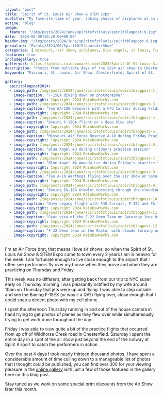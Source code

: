 ```yaml
---
layout: "post"
title: "Spirit of St. Louis Air Show & STEM Expo"
subtitle: "My favorite time of year, taking photos of airplanes at an air show!"
active: "blog"
image:
  feature: "/img/posts/2024/june/spiritofstlouis/spiritblogpost-9.jpg"
date: '2024-05-09T20:30:00+00:00'
header-img: "/img/posts/2024/june/spiritofstlouis/spiritblogpost-9.jpg"
permalink: "Events/2024/06/SpiritOfStLouisAirShow"
categories: [ missouri, air show, airplanes, blue angels, st louis, fighter, jet ] 
featured: true
includegallery: true
galleryurl: https://photos.rainbowmarks.com/2024/Spirit-Of-St-Louis-Air-Show-Stem-Expo
description: "Photos from multiple days of the 2024 air show in Chesterfield, Missouri"
keywords: "Missouri, St. Louis, Air Show, Chesterfield, Spirit of St. louis, Jet, Plane "

gallery:
  spiritblogpost2024:
  - image_path: /img/posts/2024/june/spiritofstlouis/spiritblogpost-1.jpg
    image-caption: "F-15QA diving down on photographer"
    image-copyright: Copyright 2024 RainbowMarks.com
  - image_path: /img/posts/2024/june/spiritofstlouis/spiritblogpost-3.jpg
    image-caption: "Two EA-18G Growlers with a F4U Corsair during Friday Practice flights"
    image-copyright: Copyright 2024 RainbowMarks.com
  - image_path: /img/posts/2024/june/spiritofstlouis/spiritblogpost-4.jpg
    image-caption: "Boeing F-15QA flight on a deep blue sky"
    image-copyright: Copyright 2024 RainbowMarks.com
  - image_path: /img/posts/2024/june/spiritofstlouis/spiritblogpost-5.jpg
    image-caption: "Missouri Air Force Reserve A-10 during Friday Practice"
    image-copyright: Copyright 2024 RainbowMarks.com
  - image_path: /img/posts/2024/june/spiritofstlouis/spiritblogpost-6.jpg
    image-caption: "Blue Angel #3 during Friday's practice session"
    image-copyright: Copyright 2024 RainbowMarks.com
  - image_path: /img/posts/2024/june/spiritofstlouis/spiritblogpost-7.jpg
    image-caption: "Blue Angel #4 Amanda Lee during Friday's practice session"
    image-copyright: Copyright 2024 RainbowMarks.com
  - image_path: /img/posts/2024/june/spiritofstlouis/spiritblogpost-8.jpg
    image-caption: "Two A-10 Warthogs flying over the air show on Saturday June 8th, 2024"
    image-copyright: Copyright 2024 RainbowMarks.com
  - image_path: /img/posts/2024/june/spiritofstlouis/spiritblogpost-9.jpg
    image-caption: "Boeing EA-18G Growler bursting through the clouding sky on Saturday June 8th, 2024"
    image-copyright: Copyright 2024 RainbowMarks.com
  - image_path: /img/posts/2024/june/spiritofstlouis/spiritblogpost-10.jpg
    image-caption: "Navy Legacy flight with F4U Corsair, F-35C and EA-18G"
    image-copyright: Copyright 2024 RainbowMarks.com
  - image_path: /img/posts/2024/june/spiritofstlouis/spiritblogpost-11.jpg
    image-caption: "Rear view of the F-22 Demo Team on Saturday June 8th, 2024"
    image-copyright: Copyright 2024 RainbowMarks.com
  - image_path: /img/posts/2024/june/spiritofstlouis/spiritblogpost-12.jpg
    image-caption: "F-22 Demo team in the Raptor with clouds forming on top of the aircraft"
    image-copyright: Copyright 2024 RainbowMarks.com
---
```

I'm an Air Force brat, that means I love air shows, so when the Spirit of St. Louis Air Show & STEM Expo come to town every 2 years I am in heaven for the week. I am fortunate enough to live close enough to the airport that I often see performers fly over my house when they arrive and when they are practicing on Thursday and Friday.

This week was no different, after getting back from our trip to NYC super early on Thursday morning I was pleasantly notified by my wife around 10am on Thursday that jets were up and flying. I was able to step outside and see the Boeing F-15EX (or was it a QA?) flying over, close enough that I could snap a decent photo with my cell phone.

I spent the afternoon Thursday running in and out of the house camera in hand trying to get photos of planes as they flew over while simultaneously trying to get work done throughout the day.

Friday I was able to view quite a bit of the practice flights that occurred from up off of Wildhorse Creek road in Chesterfield. Saturday I spent the entire day in a spot at the air show just beyond the end of the runway at Spirit Airport to catch the performers in action.

Over the past 4 days I took nearly thirteen thousand photos, I have spent a considerable amount of time culling down to a manageable list of photos that I thought could be published, you can find over 300 for your viewing pleasure in the [online gallery](https://photos.rainbowmarks.com/2024/Spirit-Of-St-Louis-Air-Show-Stem-Expo) with just a few of those featured in the gallery here on this blog post. 

Stay tuned as we work on some special print discounts from the Air Show later this month.
